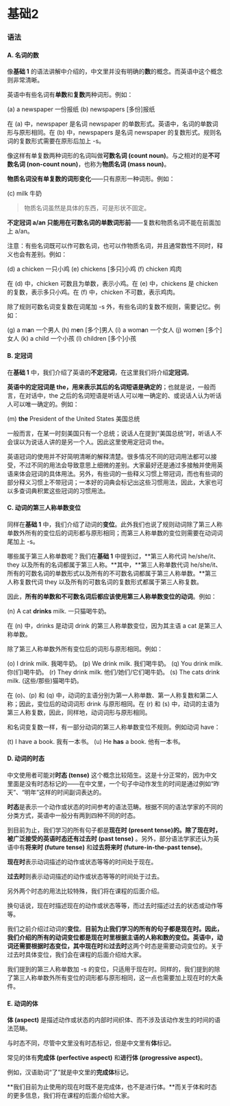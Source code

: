 # 基础2

### 语法

#### A. 名词的数

像**基础 1** 的语法讲解中介绍的，中文里并没有明确的**数**的概念。而英语中这个概念则非常清晰。

英语中有些名词有**单数**和**复数**两种词形。例如：

(a) a newspaper 一份报纸
(b) newspapers [多份]报纸

在 (a) 中，newspaper 是名词 newspaper 的单数形式。英语中，名词的单数词形与原形相同。在 (b) 中，newspapers 是名词 newspaper 的复数形式。规则名词的复数形式需要在原形后加上 -s。

像这样有单复数两种词形的名词叫做**可数名词 (count noun)**。与之相对的是**不可数名词 (non-count noun)**，也称为**物质名词 (mass noun)**。

**物质名词没有单复数的词形变化**——只有原形一种词形。例如：

(c) milk 牛奶

> 物质名词虽然是具体的东西，可是形状不固定。

**不定冠词 a/an 只能用在可数名词的单数词形前**——复数和物质名词不能在前面加上 a/an。

注意：有些名词既可以作可数名词，也可以作物质名词，并且通常数性不同时，释义也会有差别。例如：

(d) a chicken 一只小鸡
(e) chickens [多只]小鸡
(f) chicken 鸡肉

在 (d) 中，chicken 可数且为单数，表示小鸡。在 (e) 中，chickens 是 chicken 的复数，表示多只小鸡。在 (f) 中，chicken 不可数，表示鸡肉。

除了规则可数名词变复数在词尾加 -s 外，有些名词的复数不规则，需要记忆。例如：

(g) a m**a**n 一个男人
(h) m**e**n [多个]男人
(i) a wom**a**n 一个女人
(j) wom**e**n [多个]女人
(k) a child 一个小孩
(l) children [多个]小孩



#### B. 定冠词

在**基础 1** 中，我们介绍了英语的**不定冠词**，在这里我们将介绍**定冠词**。

**英语中的定冠词是 the，用来表示其后的名词短语是确定的**；也就是说，一般而言，在对话中，the 之后的名词短语是听话人可以唯一确定的、或说话人认为听话人可以唯一确定的。例如：

(m) **the** President of the United States 美国总统

一般而言，在某一时刻美国只有一个总统；说话人在提到“美国总统”时，听话人不会误以为说话人讲的是另一个人。因此这里使用定冠词 the。

英语冠词的使用并不好简明清晰的解释清楚。很多情况不同的冠词用法都可以接受，不过不同的用法会导致意思上细微的差别。大家最好还是通过多接触并使用英语来体会冠词的具体用法。另外，有些词的一些释义习惯上带冠词，而也有些词的部分释义习惯上不带冠词；一本好的词典会标记出这些习惯用法，因此，大家也可以多查词典积累这些冠词的习惯用法。



#### C. 动词的第三人称单数变位

同样在**基础 1** 中，我们介绍了动词的**变位**。此外我们也说了规则动词除了第三人称单数外所有的变位后的词形都与原形相同；而第三人称单数的变位则需要在动词词尾加上 -s。

哪些属于第三人称单数呢？我们在**基础 1** 中提到过，**第三人称代词 he/she/it、they 以及所有的名词都属于第三人称。**其中，**第三人称单数代词 he/she/it、所有的可数名词的单数形式以及所有的不可数名词都属于第三人称单数。**第三人称复数代词 they 以及所有的可数名词的复数形式都属于第三人称复数。

因此，**所有的单数和不可数名词后都应该使用第三人称单数变位的动词**。例如：

(n) A cat **drinks** milk. 一只猫喝牛奶。

在 (n) 中，drinks 是动词 drink 的第三人称单数变位，因为其主语 a cat 是第三人称单数。

除了第三人称单数外所有变位后的词形与原形相同。例如：

(o) I drink milk. 我喝牛奶。
(p) We drink milk. 我们喝牛奶。
(q) You drink milk. 你(们)喝牛奶。
(r) They drink milk. 他们/她们/它们喝牛奶。
(s) The cats drink milk. (这些/那些)猫喝牛奶。

在 (o)、(p) 和 (q) 中，动词的主语分别为第一人称单数、第一人称复数和第二人称；因此，变位后的动词词形 drink 与原形相同。在 (r) 和 (s) 中，动词的主语为第三人称复数，因此，同样地，动词词形与原形相同。

和名词变复数一样，有一部分动词的第三人称单数变位不规则。例如动词 have：

(t) I have a book. 我有一本书。
(u) He **has** a book. 他有一本书。





#### D. 动词的时态

中文使用者可能对**时态 (tense)** 这个概念比较陌生。这是十分正常的，因为中文里面是没有时态标记的——在中文里，一个句子中动作发生的时间是通过例如“昨天”、“明年”这样的时间副词表达的。

**时态**是表示一个动作或状态的时间参考的语法范畴。根据不同的语法学家的不同的分类方式，英语中一般分有两到四种不同的时态。

到目前为止，我们学习的所有句子都是**现在时 (present tense)**的。除了现在时，被广泛接受的英语时态还有**过去时 (past tense)** 。另外，部分语法学家还认为英语中有**将来时 (future tense)** 和**过去将来时 (future-in-the-past tense)**。

**现在时**表示动词描述的动作或状态等等的时间处于现在。

**过去时**则表示动词描述的动作或状态等等的时间处于过去。

另外两个时态的用法比较特殊，我们将在课程的后面介绍。

换句话说，现在时描述现在的动作或状态等等，而过去时描述过去的状态或动作等等。

我们之前介绍过动词的**变位**。**目前为止我们学习的所有的句子都是现在时。**因此，我们介绍的所有的动词变位都是现在时里根据主语的人称和数的变位。英语中，**动词还需要根据时态变位**，其中**现在时**和**过去时**这两个时态是需要动词变位的。关于过去时具体变位，我们会在课程的后面介绍给大家。

我们提到的第三人称单数加 -s 的变位，只适用于现在时。同样的，我们提到的除了第三人称单数外所有变位的词形都与原形相同，这一点也需要加上现在时的大条件。



#### E. 动词的体

**体 (aspect)** 是描述动作或状态的内部时间织体、而不涉及该动作发生的时间的语法范畴。

与时态不同，尽管中文里没有时态标记，但是中文里有**体**标记。

常见的体有**完成体 (perfective aspect)** 和**进行体 (progressive aspect)**。

例如，汉语助词“了”就是中文里的**完成体**标记。

**我们目前为止使用的现在时既不是完成体，也不是进行体。**而关于体和时态的更多信息，我们将在课程的后面介绍给大家。



